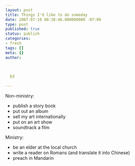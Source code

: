 ```yaml
---
layout: post
title: Things I'd like to do someday
date: 2007-07-10 00:38:46.000000000 -07:00
type: post
published: true
status: publish
categories:
- fresh
tags: []
meta: {}
author:
  
  
  
  Ed
  
---
```

<p>Non-ministry:</p>
<ul>
<li>publish a story book</li>
<li>put out an album</li>
<li>sell my art internationally</li>
<li>put on an art show</li>
<li>soundtrack a film</li>
</ul>
<p>Ministry:</p>
<ul>
<li>be an elder at the local church</li>
<li>write a reader on Romans (and translate it into Chinese)</li>
<li>preach in Mandarin</li>
</ul>
